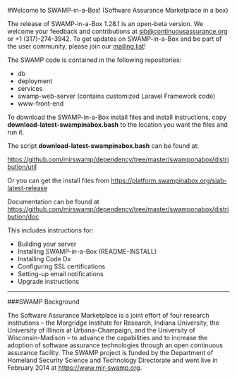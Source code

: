 #Welcome to SWAMP-in-a-Box! (Software Assurance Marketplace in a box)

The release of SWAMP-in-a-Box 1.28.1 is an open-beta version. We welcome your feedback and contributions at sib@continuousassurance.org or +1 (317)-274-3942. To get updates on SWAMP-in-a-Box and be part of the user community, please join our [mailing list](https://lists.cosalab.org/mailman/listinfo/swampinabox "SWAMP Mailing List")!

The SWAMP code is contained in the following repositories:

- db
- deployment
- services
- swamp-web-server (contains customized Laravel Framework code)
- www-front-end

To download the SWAMP-in-a-Box install files and install instructions, copy **download-latest-swampinabox.bash** to the location you want the files and run it.

The script **download-latest-swampinabox.bash** can be found at:

<https://github.com/mirswamp/dependency/tree/master/swamponabox/distribution/util>

Or you can get the install files from <https://platform.swampinabox.org/siab-latest-release>

Documentation can be found at <https://github.com/mirswamp/dependency/tree/master/swamponabox/distribution/doc>

This includes instructions for:

- Building your server
- Installing SWAMP-in-a-Box (README-INSTALL)
- Installing Code Dx
- Configuring SSL certifications
- Setting-up email notifications
- Upgrade instructions

---

###SWAMP Background

The Software Assurance Marketplace is a joint effort of four research institutions – the Morgridge Institute for Research, Indiana University, the University of Illinois at Urbana-Champaign, and the University of Wisconsin-Madison – to advance the capabilities and to increase the adoption of software assurance technologies through an open continuous assurance facility. The SWAMP project is funded by the Department of Homeland Security Science and Technology Directorate and went live in February 2014 at <https://www.mir-swamp.org>.
